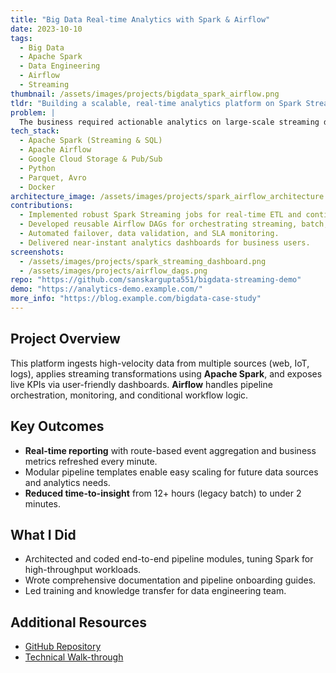 ```yaml
---
title: "Big Data Real-time Analytics with Spark & Airflow"
date: 2023-10-10
tags:
  - Big Data
  - Apache Spark
  - Data Engineering
  - Airflow
  - Streaming
thumbnail: /assets/images/projects/bigdata_spark_airflow.png
tldr: "Building a scalable, real-time analytics platform on Spark Streaming and Airflow for live processing and insights."
problem: |
  The business required actionable analytics on large-scale streaming data (user events, logs) with low latency, but traditional batch pipelines delayed insight and operational flexibility.
tech_stack:
  - Apache Spark (Streaming & SQL)
  - Apache Airflow
  - Google Cloud Storage & Pub/Sub
  - Python
  - Parquet, Avro
  - Docker
architecture_image: /assets/images/projects/spark_airflow_architecture.png
contributions:
  - Implemented robust Spark Streaming jobs for real-time ETL and continuous metric computation.
  - Developed reusable Airflow DAGs for orchestrating streaming, batch, and alerting pipelines.
  - Automated failover, data validation, and SLA monitoring.
  - Delivered near-instant analytics dashboards for business users.
screenshots:
  - /assets/images/projects/spark_streaming_dashboard.png
  - /assets/images/projects/airflow_dags.png
repo: "https://github.com/sanskargupta551/bigdata-streaming-demo"
demo: "https://analytics-demo.example.com/"
more_info: "https://blog.example.com/bigdata-case-study"
---
```


## Project Overview

This platform ingests high-velocity data from multiple sources (web, IoT, logs), applies streaming transformations using **Apache Spark**, and exposes live KPIs via user-friendly dashboards. **Airflow** handles pipeline orchestration, monitoring, and conditional workflow logic.

## Key Outcomes

- **Real-time reporting** with route-based event aggregation and business metrics refreshed every minute.
- Modular pipeline templates enable easy scaling for future data sources and analytics needs.
- **Reduced time-to-insight** from 12+ hours (legacy batch) to under 2 minutes.

## What I Did

- Architected and coded end-to-end pipeline modules, tuning Spark for high-throughput workloads.
- Wrote comprehensive documentation and pipeline onboarding guides.
- Led training and knowledge transfer for data engineering team.

## Additional Resources

- [GitHub Repository](https://github.com/sanskargupta551/bigdata-streaming-demo)
- [Technical Walk-through](https://blog.example.com/bigdata-case-study)

<!-- Add further technical deep-dives or visualizations as needed for your intended audience -->
